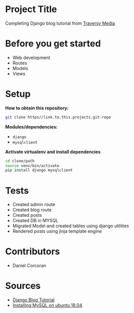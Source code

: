 # Project Title
Completing Django blog tutorial from [Traversy Media](https://www.youtube.com/watch?v=D6esTdOLXh4)

# Before you get started
- Web development
- Routes
- Models
- Views

# Setup
**How to obtain this repository:**
```sh
git clone https//link.to.this.projects.git-repo
```
**Modules/dependencies:**
- `django`
- `mysqlclient`

**Activate virtualenv and install dependencies**
```sh
cd clone/path
source venv/bin/activate
pip install django mysqlclient
```

# Tests
- Created admin route
- Created blog route
- Created posts
- Created DB in MYSQL
- Migrated Model and created tables using django utilities
- Rendered posts using jinja template engine

# Contributors
- Daniel Corcoran

# Sources
- [Django Blog Tutorial](https://www.youtube.com/watch?v=D6esTdOLXh4)
- [Installing MySQL on ubuntu 18.04](https://www.digitalocean.com/community/tutorials/how-to-install-mysql-on-ubuntu-18-04)